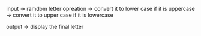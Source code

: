 input -> ramdom letter
opreation -> convert it to lower case if it is uppercase
          -> convert it to upper case if it is lowercase

output -> display the final letter